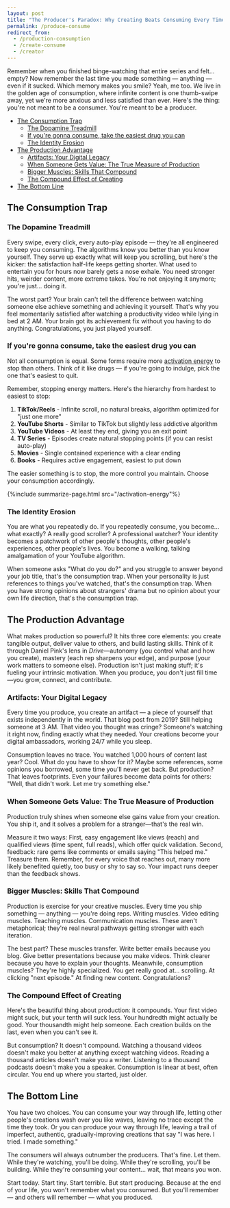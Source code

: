 ```yaml
---
layout: post
title: "The Producer's Paradox: Why Creating Beats Consuming Every Time"
permalink: /produce-consume
redirect_from:
  - /production-consumption
  - /create-consume
  - /creator
---
```


Remember when you finished binge-watching that entire series and felt... empty? Now remember the last time you made something — anything — even if it sucked. Which memory makes you smile? Yeah, me too. We live in the golden age of consumption, where infinite content is one thumb-swipe away, yet we're more anxious and less satisfied than ever. Here's the thing: you're not meant to be a consumer. You're meant to be a producer.

<!-- prettier-ignore-start -->
<!-- vim-markdown-toc-start -->

- [The Consumption Trap](#the-consumption-trap)
  - [The Dopamine Treadmill](#the-dopamine-treadmill)
  - [If you're gonna consume, take the easiest drug you can](#if-youre-gonna-consume-take-the-easiest-drug-you-can)
  - [The Identity Erosion](#the-identity-erosion)
- [The Production Advantage](#the-production-advantage)
  - [Artifacts: Your Digital Legacy](#artifacts-your-digital-legacy)
  - [When Someone Gets Value: The True Measure of Production](#when-someone-gets-value-the-true-measure-of-production)
  - [Bigger Muscles: Skills That Compound](#bigger-muscles-skills-that-compound)
  - [The Compound Effect of Creating](#the-compound-effect-of-creating)
- [The Bottom Line](#the-bottom-line)

<!-- vim-markdown-toc-end -->
<!-- prettier-ignore-end -->

## The Consumption Trap

### The Dopamine Treadmill

Every swipe, every click, every auto-play episode — they're all engineered to keep you consuming. The algorithms know you better than you know yourself. They serve up exactly what will keep you scrolling, but here's the kicker: the satisfaction half-life keeps getting shorter. What used to entertain you for hours now barely gets a nose exhale. You need stronger hits, weirder content, more extreme takes. You're not enjoying it anymore; you're just... doing it.

The worst part? Your brain can't tell the difference between watching someone else achieve something and achieving it yourself. That's why you feel momentarily satisfied after watching a productivity video while lying in bed at 2 AM. Your brain got its achievement fix without you having to do anything. Congratulations, you just played yourself.

### If you're gonna consume, take the easiest drug you can

Not all consumption is equal. Some forms require more [activation energy](/activation) to stop than others. Think of it like drugs — if you're going to indulge, pick the one that's easiest to quit.

Remember, stopping energy matters. Here's the hierarchy from hardest to easiest to stop:

1. **TikTok/Reels** - Infinite scroll, no natural breaks, algorithm optimized for "just one more"
2. **YouTube Shorts** - Similar to TikTok but slightly less addictive algorithm
3. **YouTube Videos** - At least they end, giving you an exit point
4. **TV Series** - Episodes create natural stopping points (if you can resist auto-play)
5. **Movies** - Single contained experience with a clear ending
6. **Books** - Requires active engagement, easiest to put down

The easier something is to stop, the more control you maintain. Choose your consumption accordingly.

{%include summarize-page.html src="/activation-energy"%}

### The Identity Erosion

You are what you repeatedly do. If you repeatedly consume, you become... what exactly? A really good scroller? A professional watcher? Your identity becomes a patchwork of other people's thoughts, other people's experiences, other people's lives. You become a walking, talking amalgamation of your YouTube algorithm.

When someone asks "What do you do?" and you struggle to answer beyond your job title, that's the consumption trap. When your personality is just references to things you've watched, that's the consumption trap. When you have strong opinions about strangers' drama but no opinion about your own life direction, that's the consumption trap.

## The Production Advantage

What makes production so powerful? It hits three core elements: you create tangible output, deliver value to others, and build lasting skills. Think of it through Daniel Pink's lens in _Drive_—autonomy (you control what and how you create), mastery (each rep sharpens your edge), and purpose (your work matters to someone else). Production isn't just making stuff; it's fueling your intrinsic motivation. When you produce, you don't just fill time—you grow, connect, and contribute.

### Artifacts: Your Digital Legacy

Every time you produce, you create an artifact — a piece of yourself that exists independently in the world. That blog post from 2019? Still helping someone at 3 AM. That video you thought was cringe? Someone's watching it right now, finding exactly what they needed. Your creations become your digital ambassadors, working 24/7 while you sleep.

Consumption leaves no trace. You watched 1,000 hours of content last year? Cool. What do you have to show for it? Maybe some references, some opinions you borrowed, some time you'll never get back. But production? That leaves footprints. Even your failures become data points for others: "Well, that didn't work. Let me try something else."

### When Someone Gets Value: The True Measure of Production

Production truly shines when someone else gains value from your creation. You ship it, and it solves a problem for a stranger—that's the real win.

Measure it two ways: First, easy engagement like views (reach) and qualified views (time spent, full reads), which offer quick validation. Second, feedback: rare gems like comments or emails saying "This helped me." Treasure them. Remember, for every voice that reaches out, many more likely benefited quietly, too busy or shy to say so. Your impact runs deeper than the feedback shows.

### Bigger Muscles: Skills That Compound

Production is exercise for your creative muscles. Every time you ship something — anything — you're doing reps. Writing muscles. Video editing muscles. Teaching muscles. Communication muscles. These aren't metaphorical; they're real neural pathways getting stronger with each iteration.

The best part? These muscles transfer. Write better emails because you blog. Give better presentations because you make videos. Think clearer because you have to explain your thoughts. Meanwhile, consumption muscles? They're highly specialized. You get really good at... scrolling. At clicking "next episode." At finding new content. Congratulations?

### The Compound Effect of Creating

Here's the beautiful thing about production: it compounds. Your first video might suck, but your tenth will suck less. Your hundredth might actually be good. Your thousandth might help someone. Each creation builds on the last, even when you can't see it.

But consumption? It doesn't compound. Watching a thousand videos doesn't make you better at anything except watching videos. Reading a thousand articles doesn't make you a writer. Listening to a thousand podcasts doesn't make you a speaker. Consumption is linear at best, often circular. You end up where you started, just older.

## The Bottom Line

You have two choices. You can consume your way through life, letting other people's creations wash over you like waves, leaving no trace except the time they took. Or you can produce your way through life, leaving a trail of imperfect, authentic, gradually-improving creations that say "I was here. I tried. I made something."

The consumers will always outnumber the producers. That's fine. Let them. While they're watching, you'll be doing. While they're scrolling, you'll be building. While they're consuming your content... wait, that means you won.

Start today. Start tiny. Start terrible. But start producing. Because at the end of your life, you won't remember what you consumed. But you'll remember — and others will remember — what you produced.

